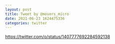 ```yaml
--- 
layout: post 
title: Tweet by @movers_micro 
date: 2021-06-23 1624475336 
categories: twitter 
--- 
```

https://twitter.com/o/status/1407777692284592138